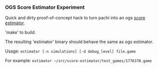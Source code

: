 
### OGS Score Estimator Experiment

Quick and dirty proof-of-concept hack to turn pachi into an ogs
[score estimator](https://github.com/online-go/score-estimator).

'make' to build.

The resulting 'estimator' binary should behave the same as ogs estimator.

Usage: `estimator [-n simulations] [-d debug_level] file.game`

For example: `estimator ~/src/score-estimator/test_games/1776378.game`
